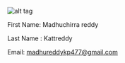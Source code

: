 
![alt tag](https://avatars3.githubusercontent.com/u/21367959?v=3&s=460)

First Name: Madhuchirra reddy

Last Name : Kattreddy

Email: madhureddykp477@gmail.com
